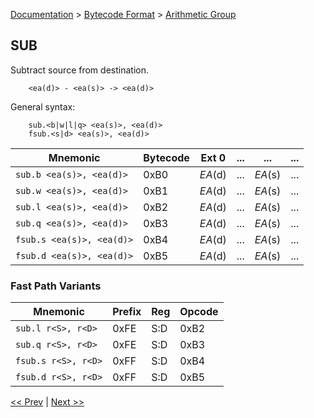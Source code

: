 [Documentation](../../README.md) > [Bytecode Format](../README.md) > [Arithmetic Group](../InstructionsArithmetic.md)

## SUB

Subtract source from destination.

        <ea(d)> - <ea(s)> -> <ea(d)>

General syntax:

        sub.<b|w|l|q> <ea(s)>, <ea(d)>
        fsub.<s|d> <ea(s)>, <ea(d)>

| Mnemonic | Bytecode | Ext 0 | ... | ... | ... |
| - | - | - | - | - | - |
| `sub.b <ea(s)>, <ea(d)>` | 0xB0 | *EA*(d) | ... | *EA*(s) | ... |
| `sub.w <ea(s)>, <ea(d)>` | 0xB1 | *EA*(d) | ... | *EA*(s) | ... |
| `sub.l <ea(s)>, <ea(d)>` | 0xB2 | *EA*(d) | ... | *EA*(s) | ... |
| `sub.q <ea(s)>, <ea(d)>` | 0xB3 | *EA*(d) | ... | *EA*(s) | ... |
| `fsub.s <ea(s)>, <ea(d)>` | 0xB4 | *EA*(d) | ... | *EA*(s) | ... |
| `fsub.d <ea(s)>, <ea(d)>` | 0xB5 | *EA*(d) | ... | *EA*(s) | ... |

### Fast Path Variants

| Mnemonic | Prefix | Reg | Opcode |
| - | - | - | - |
| `sub.l r<S>, r<D>` | 0xFE | S:D | 0xB2 |
| `sub.q r<S>, r<D>` | 0xFE | S:D | 0xB3 |
| `fsub.s r<S>, r<D>` | 0xFF | S:D | 0xB4 |
| `fsub.d r<S>, r<D>` | 0xFF | S:D | 0xB5 |

[<< Prev](./a_06.md) | [Next >>](./a_08.md)
